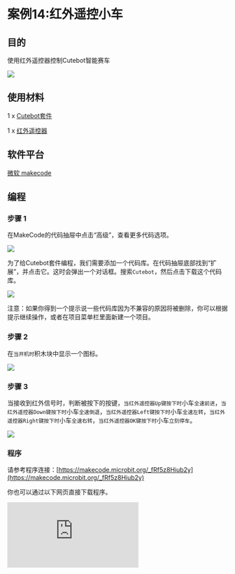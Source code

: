 ﻿---
sidebar_position: 17
sidebar_label: 红外遥控小车
---


# 案例14:红外遥控小车

## 目的

使用红外遥控器控制Cutebot智能赛车

![](https://wiki-media-ef.oss-cn-hongkong.aliyuncs.com//images/cutebot-case-14-01.png)

## 使用材料

1 x [Cutebot套件](https://item.taobao.com/item.htm?spm=a1z10.5-c-s.w4002-18602834185.14.63585ccfBF5HDq&id=598365555295)

1 x [红外遥控器](https://item.taobao.com/item.htm?spm=a1z10.5-c-s.w4002-18602834185.14.63585ccfBF5HDq&id=598365555295)

## 软件平台

[微软 makecode](https://makecode.microbit.org/#)

## 编程

### 步骤 1

在MakeCode的代码抽屉中点击“高级”，查看更多代码选项。

![](https://wiki-media-ef.oss-cn-hongkong.aliyuncs.com//images/cutebot-pk-1.png)


为了给Cutebot套件编程，我们需要添加一个代码库。在代码抽屉底部找到“扩展”，并点击它。这时会弹出一个对话框。搜索`Cutebot`，然后点击下载这个代码库。

![](https://wiki-media-ef.oss-cn-hongkong.aliyuncs.com//images/cutebot-pk-11.png)

注意：如果你得到一个提示说一些代码库因为不兼容的原因将被删除，你可以根据提示继续操作，或者在项目菜单栏里面新建一个项目。

### 步骤 2

在`当开机时`积木块中显示一个图标。

![](https://wiki-media-ef.oss-cn-hongkong.aliyuncs.com//images/case_14_01.png)

### 步骤 3

当接收到红外信号时，判断被按下的按键，`当红外遥控器Up键按下时`小车`全速前进`，`当红外遥控器Down键按下时`小车`全速倒退`，`当红外遥控器Left键按下时`小车`全速左转`，`当红外遥控器Right键按下时`小车`全速右转`，`当红外遥控器OK键按下时`小车`立刻停车`。

![](https://wiki-media-ef.oss-cn-hongkong.aliyuncs.com//images/case_14_02.png)

### 程序

请参考程序连接：[https://makecode.microbit.org/_fRf5z8Hiub2y](https://makecode.microbit.org/_fRf5z8Hiub2y)

你也可以通过以下网页直接下载程序。

<div
    style={{
        position: 'relative',
        paddingBottom: '60%',
        overflow: 'hidden',
    }}
>
    <iframe
        src="https://makecode.microbit.org/_fRf5z8Hiub2y"
        frameborder="0"
        sandbox="allow-popups allow-forms allow-scripts allow-same-origin"
        style={{
            position: 'absolute',
            width: '100%',
            height: '100%',
        }}
    />
</div>


## 结论

通过红外遥控器控制小车前进、后退、左转、右转、停车。

![](https://wiki-media-ef.oss-cn-hongkong.aliyuncs.com//images/cutebot-case-14.gif)

## 思考


## 常见问题
---
## 相关阅读
---
